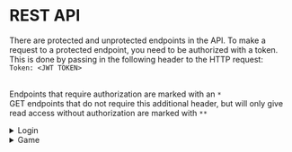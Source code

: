 # REST API

There are protected and unprotected endpoints in the API. To make a request to a protected endpoint, you need to be authorized with a token. This is done by passing in the following header to the HTTP request: </br>
`Token: <JWT TOKEN>`
</br>
</br>

Endpoints that require authorization are marked with an `*`
</br>
GET endpoints that do not require this additional header, but will only give read access without authorization are marked with `**`

<details>

<summary>
Login
</summary>

#### Create Account: `POST /login/createAccount`
##### Body:
```
{
    username:       string,
    password:       string
}
```

##### Response:
```
{
    status:         boolean
}
```

</br>

#### Create Session: `POST /login/createSession`
##### Body:
```
{
    username:       string,
    password:       string
}
```

##### Response:
```
{
    sessionId:      string
}
```

</br>

#### Get Session: `GET /session` *
##### Response:

```
{
    status:         boolean
}
```

</br>

</details>

<details>

<summary>
Game
</summary>

<details>
<summary>
Cities
</summary>

#### Get Available Buildings: `GET /cities/buildings/available`

##### Response:
```
[
    {
        buildingType:           string,
        buildCost:              double,
        buildTime:              int,
        buildingProduction:     double,
        happinessChange:        int
    },
    ...
]
```

</br>

#### Get City for Account: `GET /cities` **

##### Query Parameters (optional):

```
-   cityName:               string
```

##### Response:
```
{
    username:               string,
    balance:                double,
    population:             int,
    populationCapacity:     int,
    armySize:               int, (-1 if you are visiting a territory that you do not own)
    cityName:               string
}
```

</br>

#### Get Territory for Account: `GET /cities/territory` *

##### Response:
```
[
    {
        cityName:               string,
        cityProduction:         double,
        armySize:               int,
    },
    ...
]
```

</br>

#### Get Buildings for City: `GET /cities/buildings` **
##### Query Parameters (optional):

```
-   cityName:       string
```

##### Response:
```
{
    isOwner:        boolean,
    buildings:      [
                        {
                            buildingType:   string,
                            buildingLevel:  int,
                            cityRow:        int,
                            cityColumn:     int
                        },
                        ...
                    ]
}
```

</br>

#### Get Building for City: `GET /cities/buildings/{city_row}/{city_column}` **
##### Query Parameters (optional):

```
-   cityName:           string
```

##### Response:
```

{
    buildingType:       string,
    buildingLevel:      int,
    buildingProduction: double,
    happinessChange:    int,
    startTime:          string,
    endTime:            string,
    upgradeCost:        double,
    upgradedProduction: double,
    upgradeTime:        int,
    upgradedHappiness:  int
}
```

</br>


#### Create Building in a City: `POST /cities/createBuilding` *

##### Query Parameters (optional):

```
-   cityName:       string
```

##### Body:
```
{
    buildingType:   string,
    cityRow:        int,
    cityColumn:     int
}
```

##### Response:
```
{
    status:         boolean
}
```

</br>

#### Upgrade Building in a City: `POST /cities/upgradeBuilding` *

##### Query Parameters (optional):

```
-   cityName:       string
```

##### Body:
```
{
    cityRow:        int,
    cityColumn:     int
}
```

##### Response:
```
{
    status:         boolean
}
```

</br>

</details>

<details>
<summary>
Armies
</summary>

#### Train Troops: `POST /armies/train` *

##### Body: 

```
{
    troopCount:         int
    cityName:           string (optional, if not given defaults to home city)
}
```

##### Response:
```
{
    status:             boolean
}
```

</br>

#### Move Troops: `POST /armies/move` *

##### Body: 

```
{
    armySize:           int,
    fromCity:           string,
    toCity:             string
}
```

##### Response:
```
{
    status:             boolean
}
```

</br>

#### Get Marches: `GET /armies/marches` *

##### Response:
```
{
    fromCityName:       string,
    fromCityOwner:      string,
    toCityName:         string,
    toCityOwner:        string,
    armySize:           int,
    returning:          bool,
    attack:             bool,
    startTime:          string,
    endTime:            string
}
```

</br>

#### Get Single City Training: `GET /armies/training` *

##### Query Parameters (optional):

```
-   cityName:       string
```

##### Response:
```
{
    armySize:           int,
    startTime:          string,
    endTime:            string
}
```

</br>

#### Get Global Training: `GET /armies/training/global` *

##### Response:
```
[
    {
        cityName:           string,
        armySize:           int,
        startTime:          string,
        endTime:            string
    }
]
```

</br>


</details>

<details>
<summary>
Visit
</summary>

#### Get City List: `GET /cities`
##### Response:
```
[
    {
        cityName:       string,
        cityOwner:      string
    },
    ...
]
```

</br>

#### Get Town List: `GET /towns`
##### Response:
```
[
    {
        cityName:       string,
        cityOwner:      string
    },
    ...
]

```

</br>

#### Get Leaderboard: `GET /leaderboard`
##### Response:
```
[
    {
        username:       string,
        balance:        double
    },
    ...
]
```
</details>

